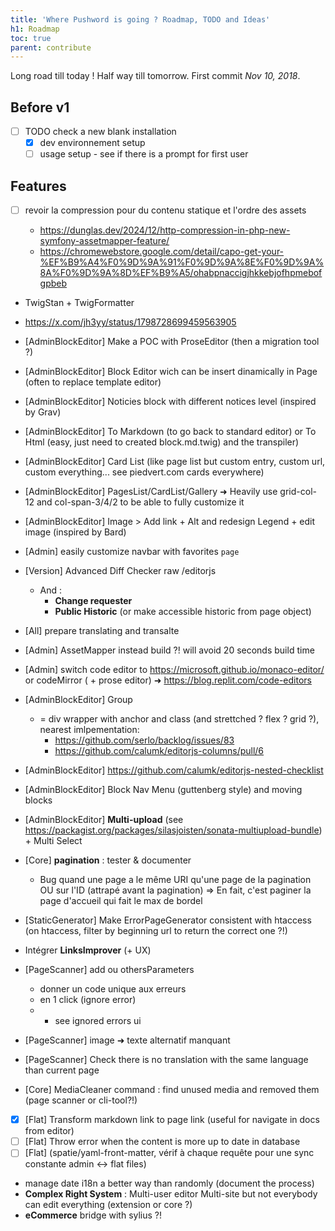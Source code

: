 ```yaml
---
title: 'Where Pushword is going ? Roadmap, TODO and Ideas'
h1: Roadmap
toc: true
parent: contribute
---
```


Long road till today ! Half way till tomorrow. First commit _Nov 10, 2018_.

## Before v1

- [ ] TODO check a new blank installation
  - [x] dev environnement setup
  - [ ] usage setup - see if there is a prompt for first user

## Features

- [ ] revoir la compression pour du contenu statique et l'ordre des assets

  - https://dunglas.dev/2024/12/http-compression-in-php-new-symfony-assetmapper-feature/
  - https://chromewebstore.google.com/detail/capo-get-your-%EF%B9%A4%F0%9D%9A%91%F0%9D%9A%8E%F0%9D%9A%8A%F0%9D%9A%8D%EF%B9%A5/ohabpnaccigjhkkebjofhpmebofgpbeb

- TwigStan + TwigFormatter

- https://x.com/jh3yy/status/1798728699459563905

- [AdminBlockEditor] Make a POC with ProseEditor (then a migration tool ?)

- [AdminBlockEditor] Block Editor wich can be insert dinamically in Page (often to replace template editor)

- [AdminBlockEditor] Noticies block with different notices level (inspired by Grav)
- [AdminBlockEditor] To Markdown (to go back to standard editor) or To Html (easy, just need to created block.md.twig) and the transpiler)
- [AdminBlockEditor] Card List (like page list but custom entry, custom url, custom everything... see piedvert.com cards everywhere)
- [AdminBlockEditor] PagesList/CardList/Gallery ➜ Heavily use grid-col-12 and col-span-3/4/2 to be able to fully customize it
- [AdminBlockEditor] Image > Add link + Alt and redesign Legend + edit image (inspired by Bard)

- [Admin] easily customize navbar with favorites `page`

- [Version] Advanced Diff Checker raw /editorjs

  - And :
    - **Change requester**
    - **Public Historic** (or make accessible historic from page object)

- [All] prepare translating and transalte

- [Admin] AssetMapper instead build ?! will avoid 20 seconds build time
- [Admin] switch code editor to https://microsoft.github.io/monaco-editor/ or codeMirror ( + prose editor) ➜ https://blog.replit.com/code-editors

- [AdminBlockEditor] Group
  - = div wrapper with anchor and class (and strettched ? flex ? grid ?), nearest imlpementation:
    - https://github.com/serlo/backlog/issues/83
    - https://github.com/calumk/editorjs-columns/pull/6
- [AdminBlockEditor] https://github.com/calumk/editorjs-nested-checklist
- [AdminBlockEditor] Block Nav Menu (guttenberg style) and moving blocks
- [AdminBlockEditor] **Multi-upload** (see https://packagist.org/packages/silasjoisten/sonata-multiupload-bundle) + Multi Select

- [Core] **pagination** : tester & documenter

  - Bug quand une page a le même URI qu'une page de la pagination OU sur l'ID (attrapé avant la pagination)
    => En fait, c'est paginer la page d'accueil qui fait le max de bordel

- [StaticGenerator] Make ErrorPageGenerator consistent with htaccess (on htaccess, filter by beginning url to return the correct one ?!)

- Intégrer **LinksImprover** (+ UX)

- [PageScanner] add <!-- page-scanner-ignore: what to ignore --> ou othersParameters
  - donner un code unique aux erreurs
  - en 1 click (ignore error)
  - - see ignored errors ui
- [PageScanner] image ➜ texte alternatif manquant
- [PageScanner] Check there is no translation with the same language than current page

- [Core] MediaCleaner command : find unused media and removed them (page scanner or cli-tool?!)

- [x] [Flat] Transform markdown link to page link (useful for navigate in docs from editor)
- [ ] [Flat] Throw error when the content is more up to date in database
- [ ] [Flat] (spatie/yaml-front-matter, vérif à chaque requête pour une sync constante admin <-> flat files)

- manage date i18n a better way than randomly (document the process)
- **Complex Right System** : Multi-user editor Multi-site but not everybody can edit everything (extension or core ?)
- **eCommerce** bridge with sylius ?!
